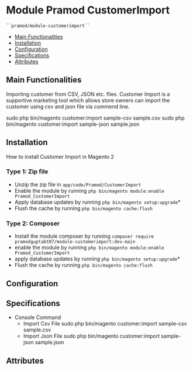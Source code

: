 # Module Pramod CustomerImport

    ``pramod/module-customerimport``

 - [Main Functionalities](#markdown-header-main-functionalities)
 - [Installation](#markdown-header-installation)
 - [Configuration](#markdown-header-configuration)
 - [Specifications](#markdown-header-specifications)
 - [Attributes](#markdown-header-attributes)


## Main Functionalities
Importing customer from CSV, JSON etc. files.
Customer Import is a supportive marketing tool which allows store owners can import the customer using csv and json file via commend line.

sudo php bin/magento customer:import sample-csv sample.csv
sudo php bin/magento customer:import sample-json sample.json

## Installation
How to install Customer Import in Magento 2

### Type 1: Zip file

 - Unzip the zip file in `app/code/Pramod/CustomerImport`
 - Enable the module by running `php bin/magento module:enable Pramod_CustomerImport`
 - Apply database updates by running `php bin/magento setup:upgrade`\*
 - Flush the cache by running `php bin/magento cache:flush`

### Type 2: Composer

 - Install the module composer by running `composer require pramodguptabt07/module-customerimport:dev-main`
 - enable the module by running `php bin/magento module:enable Pramod_CustomerImport`
 - apply database updates by running `php bin/magento setup:upgrade`\*
 - Flush the cache by running `php bin/magento cache:flush`

## Configuration
  
## Specifications

 - Console Command
	- Import Csv File
      sudo php bin/magento customer:import sample-csv sample.csv
   - Import Json File
      sudo php bin/magento customer:import sample-json sample.json

## Attributes



